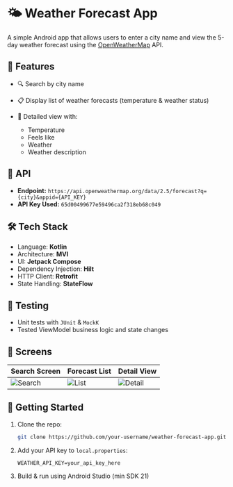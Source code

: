 # 🌤️ Weather Forecast App

A simple Android app that allows users to enter a city name and view the 5-day weather forecast using the [OpenWeatherMap](https://openweathermap.org/) API.

## 📱 Features

* 🔍 Search by city name
* 📋 Display list of weather forecasts (temperature & weather status)
* 📄 Detailed view with:

  * Temperature
  * Feels like
  * Weather
  * Weather description

## 🔗 API

* **Endpoint:**
  `https://api.openweathermap.org/data/2.5/forecast?q={city}&appid={API_KEY}`
* **API Key Used:**
  `65d00499677e59496ca2f318eb68c049`

## 🛠️ Tech Stack

* Language: **Kotlin**
* Architecture: **MVI**
* UI: **Jetpack Compose**
* Dependency Injection: **Hilt**
* HTTP Client: **Retrofit**
* State Handling: **StateFlow**

## 🧪 Testing

* Unit tests with `JUnit` & `MockK`
* Tested ViewModel business logic and state changes

## 📸 Screens

| Search Screen                     | Forecast List                 | Detail View                       |
| --------------------------------- | ----------------------------- | --------------------------------- |
| ![Search](https://github.com/user-attachments/assets/e70136dd-742d-44fb-8ba7-87b8bc0af580) | ![List](https://github.com/user-attachments/assets/54c85217-ad93-46d9-94ee-76fa214fd46c) | ![Detail](https://github.com/user-attachments/assets/818bbc7e-2cc2-411e-9ec9-f224da985dec) |


## 🚀 Getting Started

1. Clone the repo:

   ```bash
   git clone https://github.com/your-username/weather-forecast-app.git
   ```

2. Add your API key to `local.properties`:

   ```properties
   WEATHER_API_KEY=your_api_key_here
   ```

3. Build & run using Android Studio (min SDK 21)
